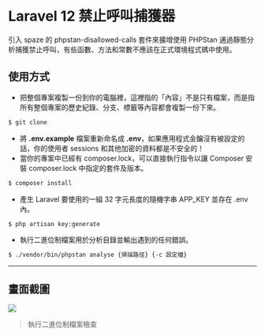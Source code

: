 # Laravel 12 禁止呼叫捕獲器

引入 spaze 的 phpstan-disallowed-calls 套件來擴增使用 PHPStan 通過靜態分析捕獲禁止呼叫，有些函數、方法和常數不應該在正式環境程式碼中使用。

## 使用方式
- 把整個專案複製一份到你的電腦裡，這裡指的「內容」不是只有檔案，而是指所有整個專案的歷史紀錄、分支、標籤等內容都會複製一份下來。
```sh
$ git clone
```
- 將 __.env.example__ 檔案重新命名成 __.env__，如果應用程式金鑰沒有被設定的話，你的使用者 sessions 和其他加密的資料都是不安全的！
- 當你的專案中已經有 composer.lock，可以直接執行指令以讓 Composer 安裝 composer.lock 中指定的套件及版本。
```sh
$ composer install
```
- 產生 Laravel 要使用的一組 32 字元長度的隨機字串 APP_KEY 並存在 .env 內。
```sh
$ php artisan key:generate
```
- 執行二進位制檔案用於分析目錄並輸出遇到的任何錯誤。
```sh
$ ./vendor/bin/phpstan analyse {掃描路徑} {-c 設定檔}
```

----

## 畫面截圖
![](https://i.imgur.com/9bC778r.png)
> 執行二進位制檔案檢查

